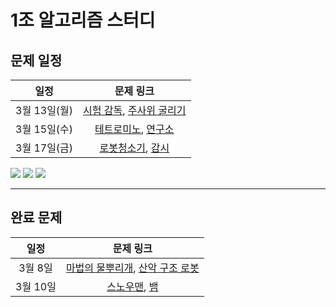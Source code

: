 # 1조 알고리즘 스터디

## 문제 일정

|일정|문제 링크|
|:---:|:---:|
|3월 13일(월)|[시험 감독](https://www.acmicpc.net/problem/13458), [주사위 굴리기](https://www.acmicpc.net/problem/14499)|
|3월 15일(수)|[테트로미노](https://www.acmicpc.net/problem/14500), [연구소](https://www.acmicpc.net/problem/14502)|
|3월 17일(금)|[로봇청소기](https://www.acmicpc.net/problem/14503), [감시](https://www.acmicpc.net/problem/15683)|


<div style="display: flex, flex: space-evenly>
<img src="https://img.shields.io/badge/-Python-3776AB?style=flat&logo=Python&logoColor=white"/>
<img src="https://img.shields.io/badge/-HTML-E34F26?style=flat&logo=HTML5&logoColor=white"/>
<img src="https://img.shields.io/badge/-CSS-1572B6?style=flat&logo=CSS3&logoColor=white"/>
<img src="https://img.shields.io/badge/-JavaScript-F7DF1E?style=flat&logo=JavaScript&logoColor=white"/>
</div>

---

## 완료 문제
|일정|문제 링크|
|:---:|:---:|
|3월 8일|[마법의 물뿌리개](https://pro.mincoding.co.kr/enterprise/contest/ssafy_9/275/problem/A%ED%98%95_%EA%B8%B0%EC%B6%9C4), [산악 구조 로봇](https://pro.mincoding.co.kr/enterprise/contest/ssafy_9/275/problem/A%ED%98%95_%EA%B8%B0%EC%B6%9C5)|
|3월 10일|[스노우맨](https://pro.mincoding.co.kr/enterprise/contest/ssafy_9/275/problem/A%ED%98%95_%EA%B8%B0%EC%B6%9C6), [뱀](https://www.acmicpc.net/problem/3190)|
